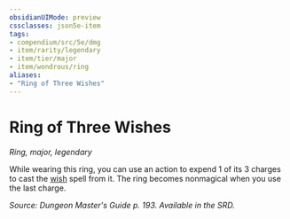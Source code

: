 ```yaml
---
obsidianUIMode: preview
cssclasses: json5e-item
tags:
- compendium/src/5e/dmg
- item/rarity/legendary
- item/tier/major
- item/wondrous/ring
aliases: 
- "Ring of Three Wishes"
---
```

# Ring of Three Wishes
*Ring, major, legendary*  


While wearing this ring, you can use an action to expend 1 of its 3 charges to cast the [wish](wish.md) spell from it. The ring becomes nonmagical when you use the last charge.

*Source: Dungeon Master's Guide p. 193. Available in the SRD.*